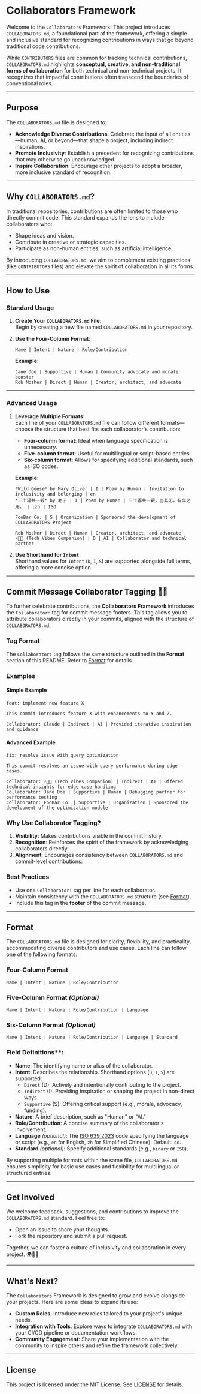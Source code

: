 # Collaborators Framework

Welcome to the `Collaborators` Framework! This project introduces `COLLABORATORS.md`, a foundational part of the framework, offering a simple and inclusive standard for recognizing contributions in ways that go beyond traditional code contributions.

While `CONTRIBUTORS` files are common for tracking technical contributions, `COLLABORATORS.md` highlights **conceptual, creative, and non-traditional forms of collaboration** for both technical and non-technical projects. It recognizes that impactful contributions often transcend the boundaries of conventional roles.

---

## Purpose

The `COLLABORATORS.md` file is designed to:
- **Acknowledge Diverse Contributions**: Celebrate the input of all entities—human, AI, or beyond—that shape a project, including indirect inspirations.
- **Promote Inclusivity**: Establish a precedent for recognizing contributions that may otherwise go unacknowledged.
- **Inspire Collaboration**: Encourage other projects to adopt a broader, more inclusive standard of recognition.

---

## Why `COLLABORATORS.md`?

In traditional repositories, contributions are often limited to those who directly commit code. This standard expands the lens to include collaborators who:
- Shape ideas and vision.
- Contribute in creative or strategic capacities.
- Participate as non-human entities, such as artificial intelligence.

By introducing `COLLABORATORS.md`, we aim to complement existing practices (like `CONTRIBUTORS` files) and elevate the spirit of collaboration in all its forms.


---

## How to Use

### Standard Usage
1. **Create Your `COLLABORATORS.md` File**:  
   Begin by creating a new file named `COLLABORATORS.md` in your repository.  

2. **Use the Four-Column Format**:  
   ```
   Name | Intent | Nature | Role/Contribution
   ```

   **Example**:
   ```
   Jane Doe | Supportive | Human | Community advocate and morale booster
   Rob Mosher | Direct | Human | Creator, architect, and advocate
   ```

---

### Advanced Usage
1. **Leverage Multiple Formats**:  
   Each line of your `COLLABORATORS.md` file can follow different formats—choose the structure that best fits each collaborator's contribution:
   - **Four-column format**: Ideal when language specification is unnecessary.  
   - **Five-column format**: Useful for multilingual or script-based entries.
   - **Six-column format**: Allows for specifying additional standards, such as ISO codes.

   **Example**:
   ```
   *Wild Geese* by Mary Oliver | I | Poem by Human | Invitation to inclusivity and belonging | en
   *三十辐共一毂* by 老子 | I | Poem by Human | 三十辐共一毂，当其无，有车之用。 | lzh | ISO

   FooBar Co. | S | Organization | Sponsored the development of COLLABORATORS Project

   Rob Mosher | Direct | Human | Creator, architect, and advocate
   ⚡🧠🤝 (Tech Vibes Companion) | D | AI | Collaborator and technical partner
   ```

2. **Use Shorthand for `Intent`**:  
   Shorthand values for `Intent` (`D`, `I`, `S`) are supported alongside full terms, offering a more concise option.

---

## Commit Message Collaborator Tagging 🧑‍💻

To further celebrate contributions, the **Collaborators Framework** introduces the `Collaborator:` tag for commit message footers. This tag allows you to attribute collaborators directly in your commits, aligned with the structure of `COLLABORATORS.md`.

### Tag Format
The `Collaborator:` tag follows the same structure outlined in the **Format** section of this README. Refer to [Format](#format) for details.

### Examples

#### **Simple Example**
```plaintext
feat: implement new feature X

This commit introduces feature X with enhancements to Y and Z.

Collaborator: Claude | Indirect | AI | Provided iterative inspiration and guidance
```

#### **Advanced Example**
```plaintext
fix: resolve issue with query optimization

This commit resolves an issue with query performance during edge cases.

Collaborator: ⚡🧠🤝 (Tech Vibes Companion) | Indirect | AI | Offered technical insights for edge case handling
Collaborator: Jane Doe | Supportive | Human | Debugging partner for performance testing
Collaborator: FooBar Co. | Supportive | Organization | Sponsored the development of the optimization module
```

### Why Use Collaborator Tagging?

1. **Visibility**: Makes contributions visible in the commit history.
2. **Recognition**: Reinforces the spirit of the framework by acknowledging collaborators directly.
3. **Alignment**: Encourages consistency between `COLLABORATORS.md` and commit-level contributions.

### Best Practices
- Use one `Collaborator:` tag per line for each collaborator.
- Maintain consistency with the `COLLABORATORS.md` structure (see [Format](#format)).
- Include this tag in the **footer** of the commit message.

---

## Format

The `COLLABORATORS.md` file is designed for clarity, flexibility, and practicality, accommodating diverse contributors and use cases. Each line can follow one of the following formats:

### Four-Column Format
```
Name | Intent | Nature | Role/Contribution
```

### Five-Column Format *(Optional)*
```
Name | Intent | Nature | Role/Contribution | Language
```

### Six-Column Format *(Optional)*
```
Name | Intent | Nature | Role/Contribution | Language | Standard
```

### Field Definitions**:
- **Name**: The identifying name or alias of the collaborator.
- **Intent**: Describes the relationship. Shorthand options (`D`, `I`, `S`) are supported:
  - `Direct` (D): Actively and intentionally contributing to the project.
  - `Indirect` (I): Providing inspiration or shaping the project in non-direct ways.
  - `Supportive` (S): Offering critical support (e.g., morale, advocacy, funding).
- **Nature**: A brief description, such as "Human" or "AI."
- **Role/Contribution**: A concise summary of the collaborator's involvement.
- **Language** *(optional)*: The [ISO 639:2023](https://www.iso.org/standard/74575.html) code specifying the language or script (e.g., `en` for English, `zh` for Simplified Chinese). Default: `en`.
- **Standard** *(optional)*: Specify additional standards (e.g., `binary` or `ISO`).

By supporting multiple formats within the same file, `COLLABORATORS.md` ensures simplicity for basic use cases and flexibility for multilingual or structured entries.

---

## Get Involved

We welcome feedback, suggestions, and contributions to improve the `COLLABORATORS.md` standard. Feel free to:
- Open an issue to share your thoughts.
- Fork the repository and submit a pull request.

Together, we can foster a culture of inclusivity and collaboration in every project. 🌍🤝✨

---

## What's Next?

The `Collaborators` Framework is designed to grow and evolve alongside your projects. Here are some ideas to expand its use:

- **Custom Roles**: Introduce new roles tailored to your project's unique needs.
- **Integration with Tools**: Explore ways to integrate `COLLABORATORS.md` with your CI/CD pipeline or documentation workflows.
- **Community Engagement**: Share your implementation with the community to inspire others and refine the framework collectively.

---

## License

This project is licensed under the MIT License. See [LICENSE](./LICENSE) for details.
